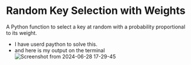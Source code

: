 Random Key Selection with Weights
===============================

A Python function to select a key at random with a probability proportional to its weight.

- I have userd paython to solve this.
- and here is my output on the terminal
![Screenshot from 2024-06-28 17-29-45](https://github.com/uwasejeannine/Interview-question/assets/79199207/a774033b-f092-4505-baaf-7ad2f49c436b)
